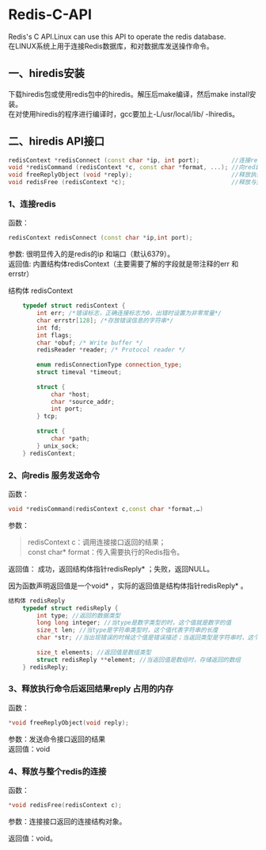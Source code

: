 # Redis-C-API
Redis's C API.Linux can use this API to operate the redis database.<br>
在LINUX系统上用于连接Redis数据库，和对数据库发送操作命令。

## 一、hiredis安装
下载hiredis包或使用redis包中的hiredis。解压后make编译，然后make install安装。<br>
在对使用hiredis的程序进行编译时，gcc要加上-L/usr/local/lib/ -lhiredis。<br>
## 二、hiredis API接口
```c++
redisContext *redisConnect (const char *ip, int port);         //连接redis
void *redisCommand (redisContext *c, const char *format, ...); //向redis 服务发送命令
void freeReplyObject (void *reply);                            //释放执行命令后返回结果reply 占用的内存
void redisFree (redisContext *c);                              //释放与整个redis的连接
```
### 1、连接redis
函数：
```c++
redisContext redisConnect (const char *ip,int port);
```
参数: 很明显传入的是redis的ip 和端口（默认6379）。<br>
返回值: 内置结构体redisContext（主要需要了解的字段就是带注释的err 和errstr）<br>

结构体 redisContext
```c++
	typedef struct redisContext {
		int err; /*错误标志，正确连接标志为0，出错时设置为非零常量*/    
		char errstr[128]; /*存放错误信息的字符串*/
		int fd;
		int flags;
		char *obuf; /* Write buffer */
		redisReader *reader; /* Protocol reader */
	
		enum redisConnectionType connection_type;
		struct timeval *timeout;
	
		struct {
			char *host;
			char *source_addr;
			int port;
		} tcp;
	
		struct {
			char *path;
		} unix_sock;
	} redisContext;
```
### 2、向redis 服务发送命令
函数：
```c++
void *redisCommand(redisContext c,const char *format,…) 
```
参数：<br>
>redisContext c：调用连接接口返回的结果；<br>
>const char* format：传入需要执行的Redis指令。<br>

返回值： 成功，返回结构体指针redisReply* ；失败，返回NULL。<br>

因为函数声明返回值是一个void* ，实际的返回值是结构体指针redisReply* 。<br>
```c++
结构体 redisReply
	typedef struct redisReply {
		int type; //返回的数据类型
		long long integer; //当type是数字类型的时，这个值就是数字的值
		size_t len; //当type是字符串类型时，这个值代表字符串的长度
		char *str; //当出现错误的时候这个值是错误描述；当返回类型是字符串时，这个值是字符串的值
		
		size_t elements; //返回值是数组类型
		struct redisReply **element; //当返回值是数组时，存储返回的数组
	} redisReply;
```

### 3、释放执行命令后返回结果reply 占用的内存
函数：
```c++
*void freeReplyObject(void reply);
```
参数：发送命令接口返回的结果<br>
返回值：void<br>

### 4、释放与整个redis的连接
函数：
```c++
*void redisFree(redisContext c);
```
参数：连接接口返回的连接结构对象。<br>

返回值：void。<br>
